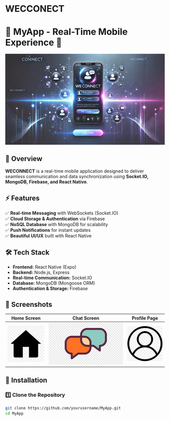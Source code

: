 # WECCONECT
# 📱 MyApp - Real-Time Mobile Experience 🚀

![Weconnect Banner](assets/banner.webp)

## 🌟 Overview  
**WECONNECT** is a real-time mobile application designed to deliver seamless communication and data synchronization using **Socket.IO, MongoDB, Firebase, and React Native**.

## ⚡ Features  
✅ **Real-time Messaging** with WebSockets (Socket.IO)  
✅ **Cloud Storage & Authentication** via Firebase  
✅ **NoSQL Database** with MongoDB for scalability  
✅ **Push Notifications** for instant updates  
✅ **Beautiful UI/UX** built with React Native  

## 🛠️ Tech Stack  
- **Frontend:** React Native (Expo)  
- **Backend:** Node.js, Express  
- **Real-time Communication:** Socket.IO  
- **Database:** MongoDB (Mongoose ORM)  
- **Authentication & Storage:** Firebase  

## 📸 Screenshots  
| Home Screen | Chat Screen | Profile Page |
|-------------|------------|--------------|
| ![Home](assets/home.png) | ![Chat](assets/chat.png) | ![Profile](assets/profile.png) |

## 🚀 Installation  
### **1️⃣ Clone the Repository**  
```sh
git clone https://github.com/yourusername/MyApp.git
cd MyApp
